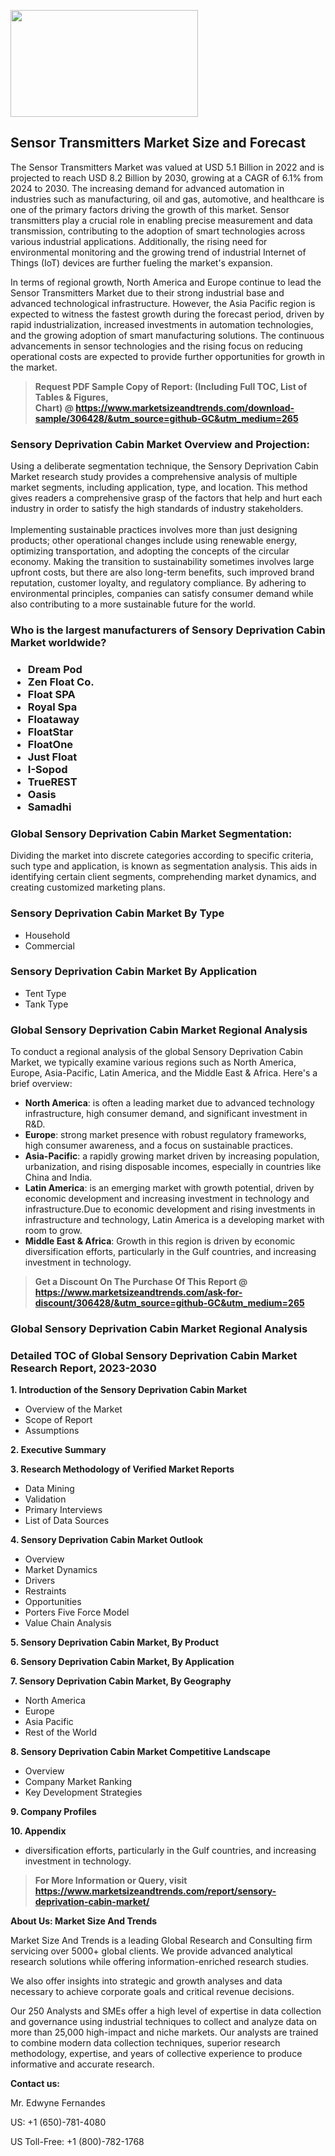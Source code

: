 <p><img class="alignnone size-medium wp-image-20088" src="https://ffe5etoiles.com/wp-content/uploads/2024/12/MST1-300x171.png" alt="" width="300" height="171" /></p><h2>Sensor Transmitters Market Size and Forecast</h2><p>The Sensor Transmitters Market was valued at USD 5.1 Billion in 2022 and is projected to reach USD 8.2 Billion by 2030, growing at a CAGR of 6.1% from 2024 to 2030. The increasing demand for advanced automation in industries such as manufacturing, oil and gas, automotive, and healthcare is one of the primary factors driving the growth of this market. Sensor transmitters play a crucial role in enabling precise measurement and data transmission, contributing to the adoption of smart technologies across various industrial applications. Additionally, the rising need for environmental monitoring and the growing trend of industrial Internet of Things (IoT) devices are further fueling the market's expansion.</p><p>In terms of regional growth, North America and Europe continue to lead the Sensor Transmitters Market due to their strong industrial base and advanced technological infrastructure. However, the Asia Pacific region is expected to witness the fastest growth during the forecast period, driven by rapid industrialization, increased investments in automation technologies, and the growing adoption of smart manufacturing solutions. The continuous advancements in sensor technologies and the rising focus on reducing operational costs are expected to provide further opportunities for growth in the market.</p></p><blockquote id="" class=""><strong>Request PDF Sample Copy of Report: (Including Full TOC, List of Tables &amp; Figures, Chart)&nbsp;@&nbsp;<strong><a href="https://www.marketsizeandtrends.com/download-sample/306428/&utm_source=github-GC&utm_medium=265" target="_blank">https://www.marketsizeandtrends.com/download-sample/306428/&utm_source=github-GC&utm_medium=265</a></strong></strong></blockquote><h3 id="" class="">Sensory Deprivation Cabin Market&nbsp;Overview and Projection:</h3><p id="" class="">Using a deliberate segmentation technique, the Sensory Deprivation Cabin Market research study provides a comprehensive analysis of multiple market segments, including application, type, and location. This method gives readers a comprehensive grasp of the factors that help and hurt each industry in order to satisfy the high standards of industry stakeholders. <br /> <br />Implementing sustainable practices involves more than just designing products; other operational changes include using renewable energy, optimizing transportation, and adopting the concepts of the circular economy. Making the transition to sustainability sometimes involves large upfront costs, but there are also long-term benefits, such improved brand reputation, customer loyalty, and regulatory compliance. By adhering to environmental principles, companies can satisfy consumer demand while also contributing to a more sustainable future for the world.</p><h3 id="" class="">Who is the largest manufacturers of&nbsp;Sensory Deprivation Cabin Market worldwide?</h3><h3 class=""><p><ul><li>Dream Pod </li><li> Zen Float Co. </li><li> Float SPA </li><li> Royal Spa </li><li> Floataway </li><li> FloatStar </li><li> FloatOne </li><li> Just Float </li><li> I-Sopod </li><li> TrueREST </li><li> Oasis </li><li> Samadhi</li></ul></p></h3><h3 id="" class="">Global&nbsp;Sensory Deprivation Cabin Market Segmentation:</h3><p id="" class="">Dividing the market into discrete categories according to specific criteria, such type and application, is known as segmentation analysis. This aids in identifying certain client segments, comprehending market dynamics, and creating customized marketing plans.</p><h3 id="" class="">Sensory Deprivation Cabin Market&nbsp;By Type</h3><p><p><ul><li>Household</li><li> Commercial</p></li></ul></p></p><h3 id="" class="">Sensory Deprivation Cabin Market&nbsp;By Application</h3><p class=""><p><ul><li>Tent Type</li><li> Tank Type</li></ul></p></p><h3 id="" class="">Global Sensory Deprivation Cabin Market Regional Analysis</h3><p id="" class="">To conduct a regional analysis of the global Sensory Deprivation Cabin Market, we typically examine various regions such as North America, Europe, Asia-Pacific, Latin America, and the Middle East &amp; Africa. Here's a brief overview:</p><ul><li><strong>North America</strong>: is often a leading market due to advanced technology infrastructure, high consumer demand, and significant investment in R&amp;D.</li><li><strong>Europe</strong>: strong market presence with robust regulatory frameworks, high consumer awareness, and a focus on sustainable practices.</li><li><strong>Asia-Pacific</strong>: a rapidly growing market driven by increasing population, urbanization, and rising disposable incomes, especially in countries like China and India.</li><li><strong>Latin America</strong>: is an emerging market with growth potential, driven by economic development and increasing investment in technology and infrastructure.Due to economic development and rising investments in infrastructure and technology, Latin America is a developing market with room to grow.</li><li><strong>Middle East &amp; Africa</strong>: Growth in this region is driven by economic diversification efforts, particularly in the Gulf countries, and increasing investment in technology.</li></ul><blockquote id="" class=""><strong>Get a Discount On The Purchase Of This Report @ <strong><a href="https://www.marketsizeandtrends.com/ask-for-discount/306428/&utm_source=github-GC&utm_medium=265" target="_blank">https://www.marketsizeandtrends.com/ask-for-discount/306428/&utm_source=github-GC&utm_medium=265</a></strong></strong></blockquote><h3 id="" class="">Global Sensory Deprivation Cabin Market Regional Analysis</h3><h3 id="" class="">Detailed TOC of Global Sensory Deprivation Cabin Market Research Report, 2023-2030</h3><p id="" class=""><strong>1. Introduction of the Sensory Deprivation Cabin Market</strong></p><ul><li>Overview of the Market</li><li>Scope of Report</li><li>Assumptions</li></ul><p id="" class=""><strong>2. Executive Summary</strong></p><p id="" class=""><strong>3. Research Methodology of Verified Market Reports</strong></p><ul><li>Data Mining</li><li>Validation</li><li>Primary Interviews</li><li>List of Data Sources</li></ul><p id="" class=""><strong>4. Sensory Deprivation Cabin Market Outlook</strong></p><ul><li>Overview</li><li>Market Dynamics</li><li>Drivers</li><li>Restraints</li><li>Opportunities</li><li>Porters Five Force Model</li><li>Value Chain Analysis</li></ul><p id="" class=""><strong>5. Sensory Deprivation Cabin Market, By Product</strong></p><p id="" class=""><strong>6. Sensory Deprivation Cabin Market, By Application</strong></p><p id="" class=""><strong>7. Sensory Deprivation Cabin Market, By Geography</strong></p><ul><li>North America</li><li>Europe</li><li>Asia Pacific</li><li>Rest of the World</li></ul><p id="" class=""><strong>8. Sensory Deprivation Cabin Market Competitive Landscape</strong></p><ul><li>Overview</li><li>Company Market Ranking</li><li>Key Development Strategies</li></ul><p id="" class=""><strong>9. Company Profiles</strong></p><p id="" class=""><strong>10. Appendix</strong></p><ul><li>diversification efforts, particularly in the Gulf countries, and increasing investment in technology.</li></ul><blockquote id="" class=""><strong>For More Information or Query, visit <strong><strong><a href="https://www.marketsizeandtrends.com/report/sensory-deprivation-cabin-market/" target="_blank">https://www.marketsizeandtrends.com/report/sensory-deprivation-cabin-market/</a></strong></strong></strong></blockquote><p id="" class=""><strong>About Us: Market Size And Trends</strong></p><p id="" class="">Market Size And Trends is a leading Global Research and Consulting firm servicing over 5000+ global clients. We provide advanced analytical research solutions while offering information-enriched research studies.</p><p id="" class="">We also offer insights into strategic and growth analyses and data necessary to achieve corporate goals and critical revenue decisions.</p><p id="" class="">Our 250 Analysts and SMEs offer a high level of expertise in data collection and governance using industrial techniques to collect and analyze data on more than 25,000 high-impact and niche markets. Our analysts are trained to combine modern data collection techniques, superior research methodology, expertise, and years of collective experience to produce informative and accurate research.</p><p id="" class=""><strong>Contact us:</strong></p><p id="" class="">Mr. Edwyne Fernandes</p><p id="" class="">US: +1 (650)-781-4080</p><p id="" class="">US Toll-Free: +1 (800)-782-1768</p>
